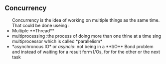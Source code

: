 ## Concurrency

<ul>Concurrency is the idea of working on multiple things as the same time.
That could be done useing :
	<li>Multiple **Thread**</li>
	<li><bold>multiprocessing</bold> :the process of doing more than one thine at a time sing multiprocessor which is called *parallelism*</li>
	<li>*asynchronous IO* or <em>asyncio</em>: not being in a **I/O** Bond problem and instead of waiting for a result form I/Os, for for the other or the next task</li>
</ul>